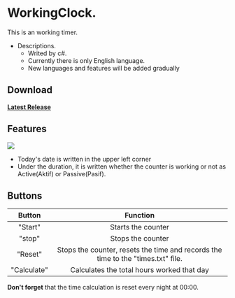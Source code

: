 # WorkingClock.
This is an working timer. 
- Descriptions.
    - Writed by c#.
    - Currently there is only English language.
    - New languages ​​and features will be added gradually
 ## Download
 [**Latest Release**](https://github.com/Sithratlanches/WorkingClock/releases/latest)
## Features
![](https://img001.prntscr.com/file/img001/1iu4dhz1RMGYs9zN35rTRA.png)
- Today's date is written in the upper left corner
- Under the duration, it is written whether the counter is working or not as Active(Aktif) or Passive(Pasif).

## Buttons
| **Button** |                                   **Function**                                   |
|:----------:|:--------------------------------------------------------------------------------:|
|  "Start"  |                                Starts the counter                                |
|  "stop"  |                                 Stops the counter                                |
|   "Reset"  | Stops the counter, resets the time and records the time to the "times.txt" file. |
|  "Calculate" |                    Calculates the total hours worked that day                    |

**Don't forget** that the time calculation is reset every night at 00:00.


